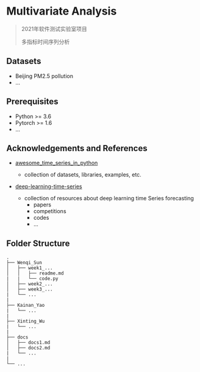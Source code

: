 # Multivariate Analysis

> 2021年软件测试实验室项目
>
> 多指标时间序列分析



## Datasets

- Beijing PM2.5 pollution
- ...



## Prerequisites

- Python >= 3.6
- Pytorch >= 1.6
- ...



## Acknowledgements and References

- [awesome_time_series_in_python](https://github.com/MaxBenChrist/awesome_time_series_in_python)
  - collection of datasets, libraries, examples, etc.


- [deep-learning-time-series](https://github.com/Alro10/deep-learning-time-series)
  - collection of resources about deep learning time Series forecasting
    - papers
    - competitions
    - codes
    - ...
  

## Folder Structure

```
.
├── Wenqi_Sun                 
│   ├── week1_...    
│   │   ├── readme.md
|   |   └── code.py
│   ├── week2_...    
│   ├── week3_...
|   └── ...
|
├── Kainan_Yao                 
|   └── ...
|
├── Xinting_Wu                 
|   └── ...
|
├── docs
│   ├── docs1.md
│   ├── docs2.md
|   └── ...
|
└── ...
```

